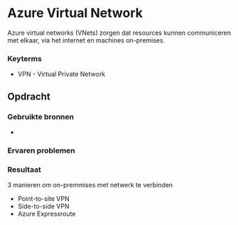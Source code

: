 # Azure Virtual Network
Azure virtual networks (VNets) zorgen dat resources kunnen communiceren met elkaar, via het internet en machines on-premises.

### Keyterms
* VPN - Virtual Private Network

## Opdracht


### Gebruikte bronnen
- 

### Ervaren problemen


### Resultaat

3 manieren om on-premmises met netwerk te verbinden
* Point-to-site VPN
* Side-to-side VPN
* Azure Expressroute
